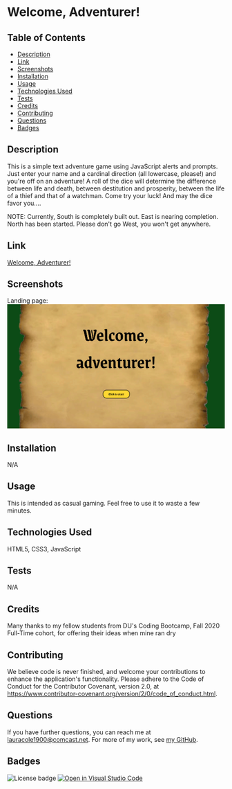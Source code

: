 # Welcome, Adventurer!

## Table of Contents

* [Description](#description)
* [Link](#links)
* [Screenshots](#screenshots)
* [Installation](#installation)
* [Usage](#usage)
* [Technologies Used](#technologies)
* [Tests](#tests)
* [Credits](#credits)
* [Contributing](#contributing)
* [Questions](#questions)
* [Badges](#badges)

## Description

This is a simple text adventure game using JavaScript alerts and prompts. Just enter your name and a cardinal direction (all lowercase, please!) and you're off on an adventure! A roll of the dice will determine the difference between life and death, between destitution and prosperity, between the life of a thief and that of a watchman. Come try your luck! And may the dice favor you....

NOTE: Currently, South is completely built out. East is nearing completion. North has been started. Please don't go West, you won't get anywhere.

## Link

[Welcome, Adventurer!](https://lauracole1900.github.io/textAdventure/)

## Screenshots

Landing page:
![Landing page](assets/lander.png)

## Installation

N/A

## Usage

This is intended as casual gaming. Feel free to use it to waste a few minutes.

## Technologies Used

HTML5, CSS3, JavaScript

## Tests

N/A

## Credits

Many thanks to my fellow students from DU's Coding Bootcamp, Fall 2020 Full-Time cohort, for offering their ideas when mine ran dry

## Contributing

We believe code is never finished, and welcome your contributions to enhance the application's functionality. Please adhere to the Code of Conduct for the Contributor Covenant, version 2.0, at https://www.contributor-covenant.org/version/2/0/code_of_conduct.html.

## Questions

If you have further questions, you can reach me at lauracole1900@comcast.net. For more of my work, see [my GitHub](https://github.com/LauraCole1900).

## Badges

![License badge](https://img.shields.io/badge/license-MIT-brightgreen) [![Open in Visual Studio Code](https://open.vscode.dev/badges/open-in-vscode.svg)](https://open.vscode.dev/LauraCole1900/textAdventure)